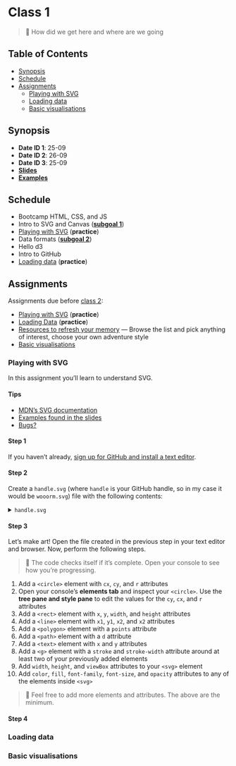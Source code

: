 # Class 1

> 🤔 How did we get here and where are we going

## Table of Contents

*   [Synopsis](#synopsis)
*   [Schedule](#schedule)
*   [Assignments](#assignments)
    *   [Playing with SVG](#playing-with-svg)
    *   [Loading data](#loading-data)
    *   [Basic visualisations](#basic-visualisations)

## Synopsis

*   **Date ID 1**: 25-09
*   **Date ID 2**: 26-09
*   **Date ID 3**: 25-09
*   [**Slides**][slides]
*   [**Examples**][examples]

## Schedule

*   Bootcamp HTML, CSS, and JS
*   Intro to SVG and Canvas ([**subgoal 1**][s1])
*   [Playing with SVG][playing] (**practice**)
*   Data formats ([**subgoal 2**][s2])
*   Hello d3
*   Intro to GitHub
*   [Loading data][loading] (**practice**)

## Assignments

Assignments due before [class 2][c2]:

*   [Playing with SVG][playing] (**practice**)
*   [Loading Data][loading] (**practice**)
*   [Resources to refresh your memory][refresh]
    — Browse the list and pick anything of interest, choose your own adventure
    style
*   [Basic visualisations][basic]

### Playing with SVG

In this assignment you’ll learn to understand SVG.

#### Tips

*   [MDN’s SVG documentation](https://developer.mozilla.org/en-US/docs/Web/SVG)
*   [Examples found in the slides](https://cmda-fe3.github.io/course-17-18/class-1/)
*   [Bugs?](readme.md#bugs)

#### Step 1

If you haven’t already, [sign up for GitHub and install a text
editor][materials].

#### Step 2

Create a `handle.svg` (where `handle` is your GitHub handle, so in my case it
would be `wooorm.svg`) file with the following contents:

<!--lint disable no-html-->

<details>
<summary><code>handle.svg</code></summary>

```xml
<svg xmlns="http://www.w3.org/2000/svg">
  <!--Add stuff here-->

  <!-- NOTHING TO SEE HERE... MOVE ALONG!!! -->
  <script>// <![CDATA[
  var p = window.location.pathname
  var h = p.slice(p.lastIndexOf('/') + 1, p.lastIndexOf('.'))
  if (h === 'handle') throw new Error('Rename this file to `your-github-handle.svg`!')
  console.log('Hi @%s 👋', h)
  if (!document.querySelector('circle')) bug()
  var ok = ![
    ['circle', '1.0. `<circle>` element'],
    ['circle[cx]', '1.1. `cx` attribute on `<circle>`'],
    ['circle[cy]', '1.2. `cy` attribute on `<circle>`'],
    ['circle[r]', '1.3. `r` attribute on `<circle>`'],
    [8001, 'See the assignment description for an extra question!'],
    ['rect', '3.0. `<rect>` element'],
    ['rect[x]', '3.1. `x` attribute on `<rect>`'],
    ['rect[y]', '3.2. `y` attribute on `<rect>`'],
    ['rect[width]', '3.3. `width` attribute on `<rect>`'],
    ['rect[height]', '3.4. `height` attribute on `<rect>`'],
    ['line', '4.0. `<line>` element'],
    ['line[x1]', '4.1. `x1` attribute on `<line>`'],
    ['line[y1]', '4.2. `y1` attribute on `<line>`'],
    ['line[x2]', '4.3. `x2` attribute on `<line>`'],
    ['line[y2]', '4.4. `y2` attribute on `<line>`'],
    ['polygon', '5.0. `<polygon>` element'],
    ['polygon[points]', '5.1. `points` attribute on `<polygon>`'],
    ['path', '6.0. `<path>` element'],
    ['path[d]', '6.1. `d` attribute on `<path>`'],
    ['text', '7.0. `<text>` element'],
    ['text[x]', '7.1. `x` attribute on `<text>`'],
    ['text[y]', '7.2. `y` attribute on `<text>`'],
    ['g', '8.0. `<g>` element'],
    ['g[stroke]', '8.1. `stroke` attribute on `<g>`'],
    ['g[stroke-width]', '8.2. `stroke-width` attribute on `<g>`'],
    ['g > :nth-child(n+2)', '8.3. `<g>` element with at least two children'],
    [':root[width]', '9.0. `width` attribute on `<svg>`'],
    [':root[height]', '9.1. `height` attribute on `<svg>`'],
    [':root[viewBox]', '9.2. `viewBox` attribute on `<svg>`'],
    ['[color]', '10.0. `color` attribute on any element'],
    ['[fill]', '10.1. `fill` attribute on any element'],
    ['[font-family]', '10.2. `font-family` attribute on any element'],
    ['[font-size]', '10.3. `font-size` attribute on any element'],
    ['[opacity]', '10.4. `opacity` attribute on any element']
  ].some(assert)
  if (ok) {
    console.log([
      'Well done @%s! 🎉 Assignment complete!',
      'Go back to the class page on GitHub to see what happens next'
    ].join('\n'), h)
  }
  function assert(check) {
    var key = check[0]
    if (typeof key === 'number') {
      if (!(key in localStorage)) {
        console.info(check[1])
        localStorage[key] = true
      }
      return true;
    }
    var exists = Boolean(document.querySelector(check[0]))
    console.assert(exists, check[1])
    if (!exists) {
      console.warn([
        'Hmm, not there yet! 🤔',
        'Go back and fix the above problem in your file',
        'and when done hit refresh here to check again!'
      ].join('\n'))
      return true
    }
  }
  function bug() {
    var t = document.createElementNS('http://www.w3.org/2000/svg', 'text')
    t.textContent = 'Open your Console'
    t.setAttribute('fill', 'red')
    t.setAttribute('x', '20')
    t.setAttribute('y', '55')
    t.setAttribute('font-family', 'Comic Sans MS')
    t.setAttribute('font-size', '35')
    document.documentElement.appendChild(t)
  }
  // ]]></script>
</svg>
```

</details>

<!--lint enable no-html-->

#### Step 3

Let’s make art!  Open the file created in the previous step in your text
editor and browser.  Now, perform the following steps.

> 💁 The code checks itself if it’s complete.  Open your console to see how
> you’re progressing.

1.  Add a `<circle>` element with `cx`, `cy`, and `r` attributes
2.  Open your console’s **elements tab** and inspect your `<circle>`.
    Use the **tree pane and style pane** to edit the values for the `cy`,
    `cx`, and `r` attributes
3.  Add a `<rect>` element with `x`, `y`, `width`, and `height` attributes
4.  Add a `<line>` element with `x1`, `y1`, `x2`, and `x2` attributes
5.  Add a `<polygon>` element with a `points` attribute
6.  Add a `<path>` element with a `d` attribute
7.  Add a `<text>` element with `x` and `y` attributes
8.  Add a `<g>` element with a `stroke` and `stroke-width` attribute around at
    least two of your previously added elements
9.  Add `width`, `height`, and `viewBox` attributes to your `<svg>` element
10. Add `color`, `fill`, `font-family`, `font-size`, and `opacity` attributes
    to any of the elements inside `<svg>`

> 💁 Feel free to add more elements and attributes.  The above are the minimum.

#### Step 4

<!-- TODO -->

### Loading data

<!-- TODO -->

### Basic visualisations

<!-- TODO -->

[c2]: class-2.md

[s1]: https://github.com/cmda-fe3/course-17-18#subgoal-1

[s2]: https://github.com/cmda-fe3/course-17-18#subgoal-2

[refresh]: readme.md#resources-to-refresh-your-memory

[slides]: https://docs.google.com/presentation/d/1xuF1DS8ts7KcvhR-UCJfL0gGiUqXOlfscv9cFCL_3Fk

[examples]: https://cmda-fe3.github.io/course-17-18/class-1/

[playing]: #playing-with-svg

[loading]: #loading-data

[basic]: #basic-visualisations

[materials]: readme.md#materials
